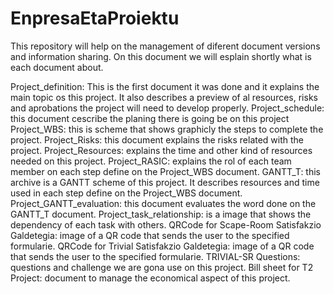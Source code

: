 # EnpresaEtaProiektu
This repository will help on the management of diferent document versions and information sharing. On this document we will esplain shortly what is each document about.

Project_definition: This is the first document it was done and it explains the main topic os this project. It also describes a preview of al resources, risks
and aprobations the project will need to develop properly.
Project_schedule: this document cescribe the planing there is going be on this project
Project_WBS: this is scheme that shows graphicly the steps to complete the project.
Project_Risks: this document explains the risks related with the project.
Project_Resources: explains the time and other kind of resources needed on this project.
Project_RASIC: explains the rol of each team member on each step define on the Project_WBS document.
GANTT_T: this archive is a GANTT scheme of this project. It describes resources and time used in each step define on the Project_WBS document.
Project_GANTT_evaluation: this document evaluates the word done on the GANTT_T document.
Project_task_relationship: is a image that shows the dependency of each task with others.
QRCode for Scape-Room Satisfakzio Galdetegia: image of a QR code that sends the user to the specified formularie.
QRCode for Trivial Satisfakzio Galdetegia: image of a QR code that sends the user to the specified formularie.
TRIVIAL-SR Questions: questions and challenge we are gona use on this project.
Bill sheet for T2 Project: document to manage the economical aspect of this project.
